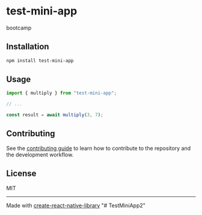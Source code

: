 # test-mini-app

bootcamp

## Installation

```sh
npm install test-mini-app
```

## Usage

```js
import { multiply } from "test-mini-app";

// ...

const result = await multiply(3, 7);
```

## Contributing

See the [contributing guide](CONTRIBUTING.md) to learn how to contribute to the repository and the development workflow.

## License

MIT

---

Made with [create-react-native-library](https://github.com/callstack/react-native-builder-bob)
"# TestMiniApp2" 
